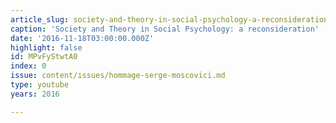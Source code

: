 ```yaml
---
article_slug: society-and-theory-in-social-psychology-a-reconsideration
caption: 'Society and Theory in Social Psychology: a reconsideration'
date: '2016-11-18T03:00:00.000Z'
highlight: false
id: MPvFyStwtA0
index: 0
issue: content/issues/hommage-serge-moscovici.md
type: youtube
years: 2016

---
```


